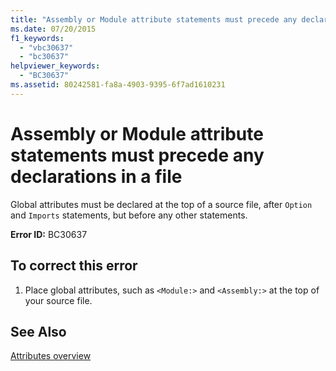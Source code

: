 ```yaml
---
title: "Assembly or Module attribute statements must precede any declarations in a file"
ms.date: 07/20/2015
f1_keywords: 
  - "vbc30637"
  - "bc30637"
helpviewer_keywords: 
  - "BC30637"
ms.assetid: 80242581-fa8a-4903-9395-6f7ad1610231
---
```

# Assembly or Module attribute statements must precede any declarations in a file
Global attributes must be declared at the top of a source file, after `Option` and `Imports` statements, but before any other statements.  
  
 **Error ID:** BC30637  
  
## To correct this error  
  
1.  Place global attributes, such as `<Module:>` and `<Assembly:>` at the top of your source file.  
  
## See Also  
 [Attributes overview](~/docs/visual-basic/programming-guide/concepts/attributes/index.md)  
 
